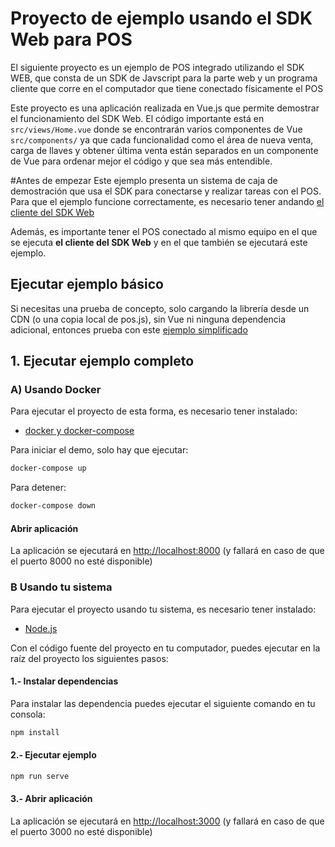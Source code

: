 # Proyecto de ejemplo usando el SDK Web para POS
El siguiente proyecto es un ejemplo de POS integrado utilizando el SDK WEB, que consta de un SDK de Javscript para la parte web y un programa cliente que corre en el computador que tiene conectado físicamente el POS

Este proyecto es una aplicación realizada en Vue.js que permite demostrar el funcionamiento del SDK Web. 
El código importante está en `src/views/Home.vue` donde se encontrarán varios componentes de Vue `src/components/` ya que cada funcionalidad como el área de nueva venta, carga de llaves y obtener última venta están separados en un componente de Vue para ordenar mejor el código y que sea más entendible. 

#Antes de empezar
Este ejemplo presenta un sistema de caja de demostración que usa el SDK para conectarse y realizar tareas con el POS. 
Para que el ejemplo funcione correctamente, es necesario tener andando [el cliente del SDK Web](http://github.com/TransbankDevelopers/transbank-pos-sdk-web-client)

Además, es importante tener el POS conectado al mismo equipo en el que se ejecuta **el cliente del SDK Web** y en el que también se ejecutará este ejemplo. 
## Ejecutar ejemplo básico
Si necesitas una prueba de concepto, solo cargando la librería desde un CDN (o una copia local de pos.js), sin Vue ni ninguna dependencia adicional, entonces prueba con este [ejemplo simplificado](https://github.com/TransbankDevelopers/transbank-pos-sdk-web-example/blob/master/public/basic.html)

## 1. Ejecutar ejemplo completo

### A) Usando Docker
Para ejecutar el proyecto de esta forma, es necesario tener instalado: 
- [docker y docker-compose](https://docs.docker.com/install/)

Para iniciar el demo, solo hay que ejecutar: 
```bash
docker-compose up
```

Para detener:
```bash
docker-compose down
```

#### Abrir aplicación
La aplicación se ejecutará en [http://localhost:8000](http://localhost:8000) (y fallará en caso de que el puerto 8000 no esté disponible)

### B Usando tu sistema
Para ejecutar el proyecto usando tu sistema, es necesario tener instalado: 
- [Node.js](https://nodejs.org/en/)

Con el código fuente del proyecto en tu computador, puedes ejecutar en la raíz del proyecto los siguientes pasos:

#### 1.- Instalar dependencias
Para instalar las dependencia puedes ejecutar el siguiente comando en tu consola:
```bash
npm install
```
#### 2.- Ejecutar ejemplo
```bash 
npm run serve
```

#### 3.- Abrir aplicación
La aplicación se ejecutará en [http://localhost:3000](http://localhost:3000) (y fallará en caso de que el puerto 3000 no esté disponible)

